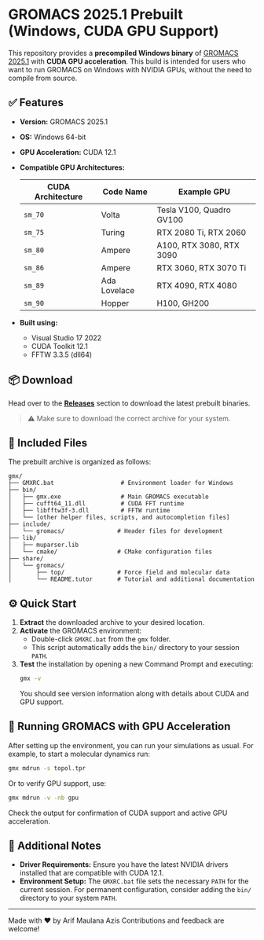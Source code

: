 # GROMACS 2025.1 Prebuilt (Windows, CUDA GPU Support)

This repository provides a **precompiled Windows binary** of [GROMACS 2025.1](https://www.gromacs.org/) with **CUDA GPU acceleration**. This build is intended for users who want to run GROMACS on Windows with NVIDIA GPUs, without the need to compile from source.

## ✅ Features

- **Version:** GROMACS 2025.1
- **OS:** Windows 64-bit
- **GPU Acceleration:** CUDA 12.1
- **Compatible GPU Architectures:**

  | CUDA Architecture | Code Name       | Example GPU                        |
  |-------------------|-----------------|------------------------------------|
  | `sm_70`           | Volta           | Tesla V100, Quadro GV100           |
  | `sm_75`           | Turing          | RTX 2080 Ti, RTX 2060              |
  | `sm_80`           | Ampere          | A100, RTX 3080, RTX 3090           |
  | `sm_86`           | Ampere          | RTX 3060, RTX 3070 Ti              |
  | `sm_89`           | Ada Lovelace    | RTX 4090, RTX 4080                 |
  | `sm_90`           | Hopper          | H100, GH200                        |

- **Built using:**
  - Visual Studio 17 2022
  - CUDA Toolkit 12.1
  - FFTW 3.3.5 (dll64)

## 📦 Download

Head over to the [**Releases**](https://github.com/Arifmaulanaazis/Gromacs-2025.1-Prebuild-Windows/releases) section to download the latest prebuilt binaries.

> ⚠️ Make sure to download the correct archive for your system.

## 📁 Included Files

The prebuilt archive is organized as follows:

```
gmx/
├── GMXRC.bat                   # Environment loader for Windows
├── bin/
│   ├── gmx.exe                 # Main GROMACS executable
│   ├── cufft64_11.dll          # CUDA FFT runtime
│   ├── libfftw3f-3.dll         # FFTW runtime
│   └── [other helper files, scripts, and autocompletion files]
├── include/
│   └── gromacs/               # Header files for development
├── lib/
│   ├── muparser.lib
│   └── cmake/                 # CMake configuration files
├── share/
│   └── gromacs/
│       ├── top/               # Force field and molecular data
│       └── README.tutor       # Tutorial and additional documentation
```

## ⚙️ Quick Start

1. **Extract** the downloaded archive to your desired location.
2. **Activate** the GROMACS environment:
   - Double-click `GMXRC.bat` from the `gmx` folder.
   - This script automatically adds the `bin/` directory to your session `PATH`.
3. **Test** the installation by opening a new Command Prompt and executing:
   ```bash
   gmx -v
   ```
   You should see version information along with details about CUDA and GPU support.

## 🚀 Running GROMACS with GPU Acceleration

After setting up the environment, you can run your simulations as usual. For example, to start a molecular dynamics run:

```bash
gmx mdrun -s topol.tpr
```

Or to verify GPU support, use:
```bash
gmx mdrun -v -nb gpu
```

Check the output for confirmation of CUDA support and active GPU acceleration.

## 📌 Additional Notes

- **Driver Requirements:** Ensure you have the latest NVIDIA drivers installed that are compatible with CUDA 12.1.
- **Environment Setup:** The `GMXRC.bat` file sets the necessary `PATH` for the current session. For permanent configuration, consider adding the `bin/` directory to your system `PATH`.

---

Made with ❤️ by Arif Maulana Azis
Contributions and feedback are welcome!
